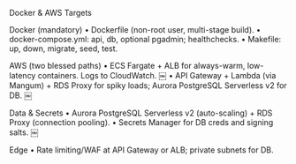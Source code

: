 Docker & AWS Targets

Docker (mandatory)
	•	Dockerfile (non-root user, multi-stage build).
	•	docker-compose.yml: api, db, optional pgadmin; healthchecks.
	•	Makefile: up, down, migrate, seed, test.

AWS (two blessed paths)
	•	ECS Fargate + ALB for always-warm, low-latency containers. Logs to CloudWatch.  ￼
	•	API Gateway + Lambda (via Mangum) + RDS Proxy for spiky loads; Aurora PostgreSQL Serverless v2 for DB.  ￼

Data & Secrets
	•	Aurora PostgreSQL Serverless v2 (auto-scaling) + RDS Proxy (connection pooling).
	•	Secrets Manager for DB creds and signing salts.  ￼

Edge
	•	Rate limiting/WAF at API Gateway or ALB; private subnets for DB.

